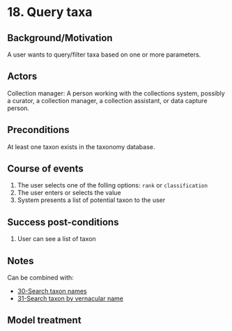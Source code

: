 # 18. Query taxa

## Background/Motivation

A user wants to query/filter taxa based on one or more parameters.

## Actors
Collection manager: A person working with the collections system, possibly a curator, a collection manager, a collection assistant, or data capture person.

## Preconditions
At least one taxon exists in the taxonomy database.

## Course of events
1. The user selects one of the folling options: `rank` or `classification`
1. The user enters or selects the value
1. System presents a list of potential taxon to the user

## Success post-conditions

1. User can see a list of taxon

## Notes
Can be combined with:
 - [30-Search taxon names](https://github.com/DINA-Web/dina-use-cases/blob/master/taxonomy/30-Search_taxon_names.md)
 - [31-Search taxon by vernacular name](https://github.com/DINA-Web/dina-use-cases/blob/master/taxonomy/31-Search_taxon_by_vernacular_name.md)

## Model treatment

